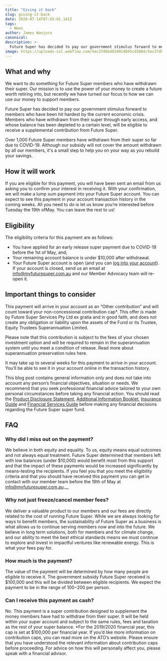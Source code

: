 ```yaml
---
title: "Giving it back"
slug: giving-it-back
date: 2020-07-14T07:43:01.141Z
tags:
  - News
author: James Wanjura
canonical:
description: >-
  Future Super has decided to pay our government stimulus forward to members who have been hit hardest by the current economic crisis.
image: https://uploads-ssl.webflow.com/5ec37dbb4834014045cd346d/5ec37dbc483401fb9ecd3e48_Giving%20It%20Back%20-%20Hero.jpg
---
```


## **What and why**‍

We want to do something for Future Super members who have withdrawn their super. Our mission is to use the power of your money to create a future worth retiring into, but recently we have turned our focus to how we can use our money to support members.

Future Super has decided to pay our government stimulus forward to members who have been hit hardest by the current economic crisis. Members who have withdrawn from their super through early access, and whose balance has been depleted to a certain level, will be eligible to receive a supplemental contribution from Future Super.

Over 1,000 Future Super members have withdrawn from their super so far due to COVID-19. Although our subsidy will not cover the amount withdrawn by all our members, it's a small step to help you on your way as you rebuild your savings.**‍**

## **How it will work**‍

If you are eligible for this payment, you will have been sent an email from us asking you to confirm your interest in receiving it. With your confirmation, we will make a lump sum payment into your Future Super account. You can expect to see this payment in your account transaction history in the coming weeks. All you need to do is let us know you’re interested before Tuesday the 19th ofMay. You can leave the rest to us!

## ‍**Eligibility**‍

The eligibility criteria for this payment are as follows:

- You have applied for an early release super payment due to COVID-19 before the 1st of May, and;
- Your remaining account balance is under $10,000 after withdrawal.
- Your Future Super account is open (and you can [log into your account](https://portal.myfuturesuper.com.au/member/login_1)). If your account is closed, send us an email at [info@myfuturesuper.com.au](mailto:info@myfuturesuper.com.au) and our Member Advocacy team will re-open it.

## ‍**Important things to consider**

This payment will arrive in your account as an “Other contribution” and will count toward your non-concessional contribution cap\*. This offer is made by Future Super Services Pty Ltd ex gratia and in good faith, and does not create any obligation or liability upon the assets of the Fund or its Trustee, Equity Trustees Superannuation Limited.

Please note that this contribution is subject to the fees of your chosen investment option and will be required to remain in the superannuation system until you meet a condition of release. Read more about superannuation preservation rules here.

It may take up to several weeks for this payment to arrive in your account. You’ll be able to see it in your account online in the transaction history.

This blog post contains general information only and does not take into account any person’s financial objectives, situation or needs. We recommend that you seek professional financial advice tailored to your own personal circumstances before taking any financial action. You should read the [Product Disclosure Statement](https://www.myfuturesuper.com.au/pds), [Additional Information Booklet](https://www.myfuturesuper.com.au/aib), [Insurance Guide](https://www.myfuturesuper.com.au/insuranceguide) and [Financial Services Guide](http://myfuturesuper.com.au/fsg) before making any financial decisions regarding the Future Super super fund.**‍**

## **FAQ**_‍_

### Why did I miss out on the payment?

We believe in both equity and equality. To us, equity means equal outcomes and not always equal treatment. Future Super determined that members left with low balances (under $10,000) would benefit most from this support and that the impact of these payments would be increased significantly by means-testing the recipients. If you feel you that you meet the eligibility criteria and that you should have received this payment you can get in contact with our member team before the 19th of May at info@myfuturesuper.com.au._‍\_

### Why not just freeze/cancel member fees?

We deliver a valuable product to our members and our fees are directly related to the cost of running Future Super. While we are always looking for ways to benefit members, the sustainability of Future Super as a business is what allows us to continue serving members now and into the future. We believe in long term solutions, both for members and for climate change, and our ability to meet the best ethical standards means we must continue to explore and invest in impactful ventures like renewable energy. This is what your fees pay for.

### How much is the payment?

The value of the payment will be determined by how many people are eligible to receive it. The government subsidy Future Super received is $100,000 and this will be divided between eligible recipients. We expect the payment to be in the range of $100-$200 per person.

### Can I receive this payment as cash?

No. This payment is a super contribution designed to supplement the money members have had to withdraw from their super. It will be held within your super account and subject to the same rules, fees and taxation as the rest of your super balance.
\*For the 2019/2020 financial year, this cap is set at $100,000 per financial year. If you’d like more information on contribution caps, you can read more on the ATO’s website. Please ensure that you have understood the relevant information about contribution caps before proceeding. For advice on how this will personally affect you, please speak with a financial advisor.
